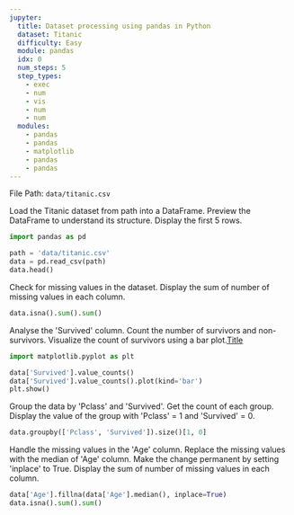```yaml
---
jupyter:
  title: Dataset processing using pandas in Python
  dataset: Titanic
  difficulty: Easy
  module: pandas
  idx: 0
  num_steps: 5
  step_types:
    - exec
    - num
    - vis
    - num
    - num
  modules:
    - pandas
    - pandas
    - matplotlib
    - pandas
    - pandas
---
```


File Path: `data/titanic.csv`

Load the Titanic dataset from path into a DataFrame. Preview the DataFrame to understand its structure. Display the first 5 rows.

```python
import pandas as pd

path = 'data/titanic.csv'
data = pd.read_csv(path)
data.head()
```

Check for missing values in the dataset. Display the sum of number of missing values in each column.

```python
data.isna().sum().sum()
```

Analyse the 'Survived' column. Count the number of survivors and non-survivors. Visualize the count of survivors using a bar plot.[Title](experiment24.md)

```python
import matplotlib.pyplot as plt

data['Survived'].value_counts()
data['Survived'].value_counts().plot(kind='bar')
plt.show()
```

Group the data by 'Pclass' and 'Survived'. Get the count of each group. Display the value of the group with 'Pclass' = 1 and 'Survived' = 0.

```python
data.groupby(['Pclass', 'Survived']).size()[1, 0]
```

Handle the missing values in the 'Age' column. Replace the missing values with the median of 'Age' column. Make the change permanent by setting 'inplace' to True. Display the sum of number of missing values in each column.

```python
data['Age'].fillna(data['Age'].median(), inplace=True)
data.isna().sum().sum()
```